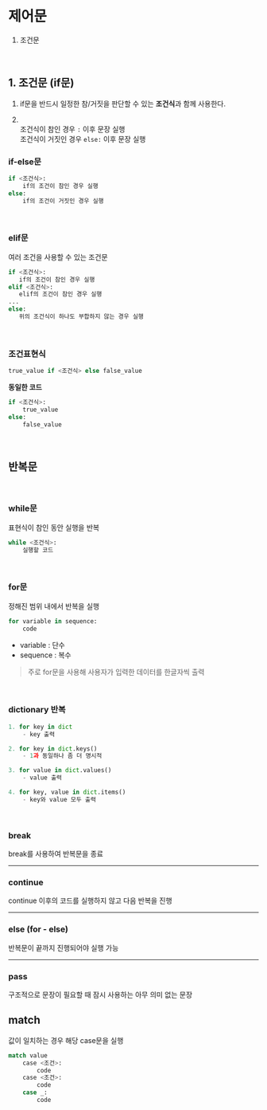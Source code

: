 # 제어문

1. 조건문 

<br>

## 1. 조건문 (if문)

1. if문을 반드시 일정한 참/거짓을 판단할 수 있는 **조건식**과 함께 사용한다. 

2. <br> 조건식이 참인 경우 `:` 이후 문장 실행 <br>
조건식이 거짓인 경우 `else:` 이후 문장 실행


### if-else문
```python
if <조건식>:
    if의 조건이 참인 경우 실행
else:
    if의 조건이 거짓인 경우 실행

```

<br>

 ### elif문

 여러 조건을 사용할 수 있는 조건문

 ```python
 if <조건식>:
    if의 조건이 참인 경우 실행
elif <조건식>:
    elif의 조건이 참인 경우 실행
...
else:
    위의 조건식이 하나도 부합하지 않는 경우 실행
 ```

 <br>

### 조건표현식

```python
true_value if <조건식> else false_value
```
**동일한 코드**

```python
if <조건식>:
    true_value
else:
    false_value
```

<br>

## 반복문
<br>

### while문
표현식이 참인 동안 실행을 반복

```python
while <조건식>:
    실행할 코드
```
<br>

### for문
정해진 범위 내에서 반복을 실행

```python
for variable in sequence:
    code
```

- variable : 단수
- sequence : 복수
 
> 주로 for문을 사용해 사용자가 입력한 데이터를 한글자씩 출력

<br>

### dictionary 반복

```python
1. for key in dict
    - key 출력

2. for key in dict.keys()
    - 1과 동일하나 좀 더 명시적

3. for value in dict.values()
    - value 출력

4. for key, value in dict.items()
    - key와 value 모두 출력
```

<br>

### break
break를 사용하여 반복문을 종료

---
### continue
continue 이후의 코드를 실행하지 않고 다음 반복을 진행

---
### else (for - else)
반복문이 끝까지 진행되어야 실행 가능

---
### pass
구조적으로 문장이 필요할 때 잠시 사용하는 아무 의미 없는 문장

## match

값이 일치하는 경우 해당 case문을 실행

```python
match value
    case <조건>:
        code
    case <조건>:
        code
    case _:
        code
```

